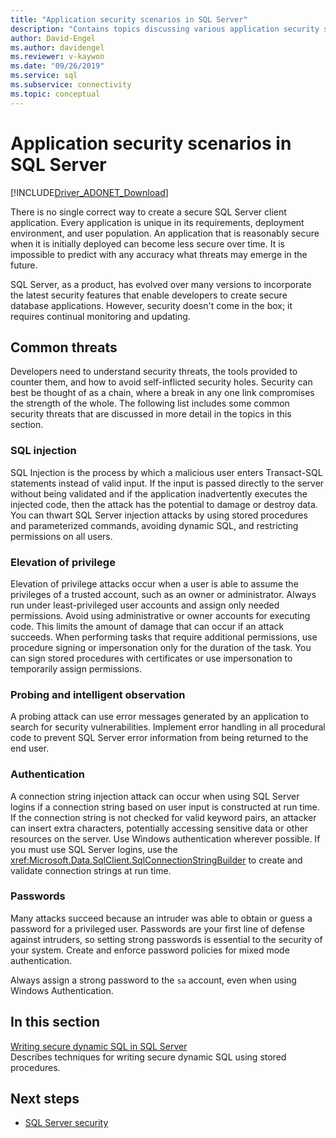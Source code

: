 ```yaml
---
title: "Application security scenarios in SQL Server"
description: "Contains topics discussing various application security scenarios for ADO.NET and SQL Server applications."
author: David-Engel
ms.author: davidengel
ms.reviewer: v-kaywon
ms.date: "09/26/2019"
ms.service: sql
ms.subservice: connectivity
ms.topic: conceptual
---
```

# Application security scenarios in SQL Server

[!INCLUDE[Driver_ADONET_Download](../../../includes/driver_adonet_download.md)]

There is no single correct way to create a secure SQL Server client application. Every application is unique in its requirements, deployment environment, and user population. An application that is reasonably secure when it is initially deployed can become less secure over time. It is impossible to predict with any accuracy what threats may emerge in the future.  
  
SQL Server, as a product, has evolved over many versions to incorporate the latest security features that enable developers to create secure database applications. However, security doesn't come in the box; it requires continual monitoring and updating.  
  
## Common threats  
Developers need to understand security threats, the tools provided to counter them, and how to avoid self-inflicted security holes. Security can best be thought of as a chain, where a break in any one link compromises the strength of the whole. The following list includes some common security threats that are discussed in more detail in the topics in this section.  
  
### SQL injection  
SQL Injection is the process by which a malicious user enters Transact-SQL statements instead of valid input. If the input is passed directly to the server without being validated and if the application inadvertently executes the injected code, then the attack has the potential to damage or destroy data. You can thwart SQL Server injection attacks by using stored procedures and parameterized commands, avoiding dynamic SQL, and restricting permissions on all users.  
  
### Elevation of privilege  
Elevation of privilege attacks occur when a user is able to assume the privileges of a trusted account, such as an owner or administrator. Always run under least-privileged user accounts and assign only needed permissions. Avoid using administrative or owner accounts for executing code. This limits the amount of damage that can occur if an attack succeeds. When performing tasks that require additional permissions, use procedure signing or impersonation only for the duration of the task. You can sign stored procedures with certificates or use impersonation to temporarily assign permissions.  
  
### Probing and intelligent observation  
A probing attack can use error messages generated by an application to search for security vulnerabilities. Implement error handling in all procedural code to prevent SQL Server error information from being returned to the end user.  
  
### Authentication  
A connection string injection attack can occur when using SQL Server logins if a connection string based on user input is constructed at run time. If the connection string is not checked for valid keyword pairs, an attacker can insert extra characters, potentially accessing sensitive data or other resources on the server. Use Windows authentication wherever possible. If you must use SQL Server logins, use the <xref:Microsoft.Data.SqlClient.SqlConnectionStringBuilder> to create and validate connection strings at run time.  
  
### Passwords  
Many attacks succeed because an intruder was able to obtain or guess a password for a privileged user. Passwords are your first line of defense against intruders, so setting strong passwords is essential to the security of your system. Create and enforce password policies for mixed mode authentication.  
  
Always assign a strong password to the `sa` account, even when using Windows Authentication.  
  
## In this section  
[Writing secure dynamic SQL in SQL Server](writing-secure-dynamic-sql.md)  
Describes techniques for writing secure dynamic SQL using stored procedures.  

## Next steps
- [SQL Server security](sql-server-security.md)
